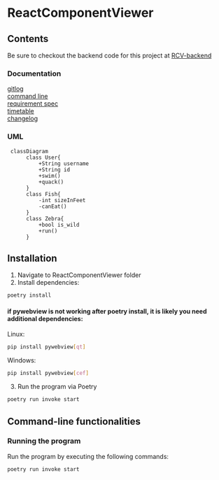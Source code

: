 # ReactComponentViewer

## Contents

Be sure to checkout the backend code for this project at [RCV-backend](https://github.com/ni-eminen/RCV-backend)

### Documentation</br>

[gitlog](https://github.com/ni-eminen/ReactComponentViewer/blob/main/documentation/gitlog.txt)</br>
[command line](https://github.com/ni-eminen/ReactComponentViewer/blob/main/documentation/komentorivi.txt)</br>
[requirement spec](https://github.com/ni-eminen/ReactComponentViewer/blob/main/documentation/vaatimusmaarittely.md)</br>
[timetable](https://github.com/ni-eminen/ReactComponentViewer/blob/main/documentation/timetable.md)</br>
[changelog](https://github.com/ni-eminen/ReactComponentViewer/blob/main/documentation/changelog.md)</br>

### UML
```mermaid
 classDiagram
      class User{
          +String username
          +String id
          +swim()
          +quack()
      }
      class Fish{
          -int sizeInFeet
          -canEat()
      }
      class Zebra{
          +bool is_wild
          +run()
      }
 ```

## Installation

1.  Navigate to ReactComponentViewer folder
2.  Install dependencies:

```bash
poetry install
```
#### if pywebview is not working after poetry install, it is likely you need additional dependencies:

Linux:
```bash
pip install pywebview[qt]
```

Windows:
```bash
pip install pywebview[cef]
```

3.  Run the program via Poetry

```bash
poetry run invoke start
```

## Command-line functionalities

### Running the program

Run the program by executing the following commands:

```bash
poetry run invoke start
```
